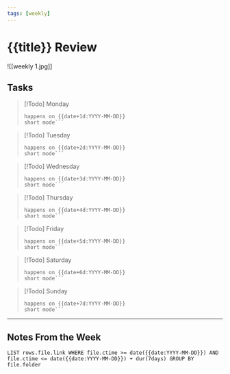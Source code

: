 ```yaml
---
tags: [weekly]
---
```

# {{title}} Review
![[weekly 1.jpg]]
## Tasks

> [!Todo] Monday
> ```tasks
> happens on {{date+1d:YYYY-MM-DD}}
> short mode```

> [!Todo] Tuesday
> ```tasks
> happens on {{date+2d:YYYY-MM-DD}}
> short mode```

> [!Todo] Wednesday
> ```tasks
> happens on {{date+3d:YYYY-MM-DD}}
> short mode```

> [!Todo] Thursday
> ```tasks
> happens on {{date+4d:YYYY-MM-DD}}
> short mode```

> [!Todo] Friday
> ```tasks
> happens on {{date+5d:YYYY-MM-DD}}
> short mode```

> [!Todo] Saturday
> ```tasks
> happens on {{date+6d:YYYY-MM-DD}}
> short mode```

> [!Todo] Sunday
> ```tasks
> happens on {{date+7d:YYYY-MM-DD}}
> short mode```

---
## Notes From the Week

```dataview
LIST rows.file.link WHERE file.ctime >= date({{date:YYYY-MM-DD}}) AND file.ctime <= date({{date:YYYY-MM-DD}}) + dur(7days) GROUP BY file.folder
```
